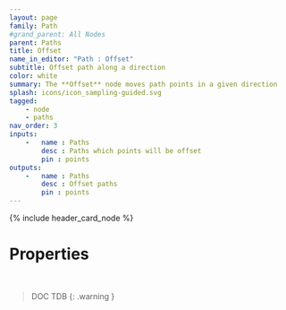 ```yaml
---
layout: page
family: Path
#grand_parent: All Nodes
parent: Paths
title: Offset
name_in_editor: "Path : Offset"
subtitle: Offset path along a direction
color: white
summary: The **Offset** node moves path points in a given direction
splash: icons/icon_sampling-guided.svg
tagged: 
    - node
    - paths
nav_order: 3
inputs:
    -   name : Paths
        desc : Paths which points will be offset
        pin : points
outputs:
    -   name : Paths
        desc : Offset paths
        pin : points
---
```


{% include header_card_node %}

# Properties
<br>

> DOC TDB
{: .warning }